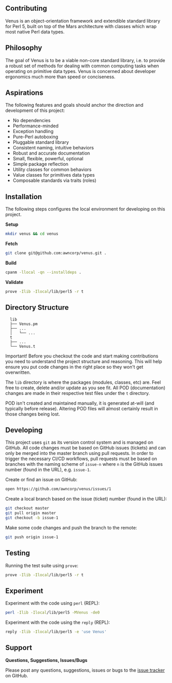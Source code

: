 ## Contributing

Venus is an object-orientation framework and extendible standard library for
Perl 5, built on top of the Mars architecture with classes which wrap most
native Perl data types.

## Philosophy

The goal of Venus is to be a viable non-core standard library, i.e. to provide a
robust set of methods for dealing with common computing tasks when operating on
primitive data types. Venus is concerned about developer ergonomics much more
than speed or conciseness.

## Aspirations

The following features and goals should anchor the direction and development
of this project:

- No dependencies
- Performance-minded
- Exception handling
- Pure-Perl autoboxing
- Pluggable standard library
- Consistent naming, intuitive behaviors
- Robust and accurate documentation
- Small, flexible, powerful, optional
- Simple package reflection
- Utility classes for common behaviors
- Value classes for primitives data types
- Composable standards via traits (roles)

## Installation

The following steps configures the local environment for developing on this
project.

**Setup**

```bash
mkdir venus && cd venus
```

**Fetch**

```bash
git clone git@github.com:awncorp/venus.git .
```

**Build**

```bash
cpanm -llocal -qn --installdeps .
```

**Validate**

```bash
prove -Ilib -Ilocal/lib/perl5 -r t
```

## Directory Structure

```
  lib
  ├── Venus.pm
  ├── ...
  │   └── ...
  t
  ├── ...
  └── Venus.t
```

Important! Before you checkout the code and start making contributions you need
to understand the project structure and reasoning. This will help ensure you
put code changes in the right place so they won't get overwritten.

The `lib` directory is where the packages (modules, classes, etc) are. Feel
free to create, delete and/or update as you see fit. All POD (documentation)
changes are made in their respective test files under the `t` directory.

POD isn't created and maintained manually, it is generated at-will (and
typically before release). Altering POD files will almost certainly result in
those changes being lost.

## Developing

This project uses `git` as its version control system and is managed on GitHub.
All code changes must be based on GitHub issues (tickets) and can only be
merged into the master branch using pull requests. In order to trigger the
necessary CI/CD workflows, pull requests must be based on branches with the
naming scheme of `issue-n` where `n` is the GitHub issues number (found in the
URL), e.g. `issue-1`.

Create or find an issue on GitHub:

```bash
open https://github.com/awncorp/venus/issues/1
```

Create a local branch based on the issue (ticket) number (found in the URL):

```bash
git checkout master
git pull origin master
git checkout -b issue-1
```

Make some code changes and push the branch to the remote:

```bash
git push origin issue-1
```

## Testing

Running the test suite using `prove`:

```bash
prove -Ilib -Ilocal/lib/perl5 -r t
```

## Experiment

Experiment with the code using `perl` (REPL):

```bash
perl -Ilib -Ilocal/lib/perl5 -MVenus -de0
```

Experiment with the code using the `reply` (REPL):

```bash
reply -Ilib -Ilocal/lib/perl5 -e 'use Venus'
```

## Support

**Questions, Suggestions, Issues/Bugs**

Please post any questions, suggestions, issues or bugs to the [issue
tracker](https://github.com/awncorp/venus/issues) on GitHub.